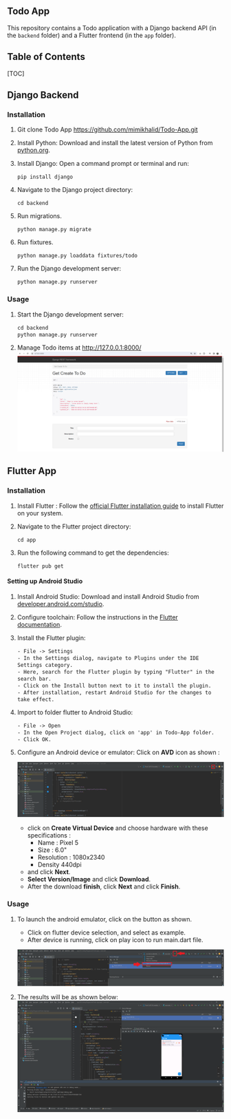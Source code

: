 ## Todo App

This repository contains a Todo application with a Django backend API (in the `backend` folder) and a Flutter frontend (in the `app` folder). 

##  Table of Contents

[TOC]



## Django Backend

### Installation

1. Git clone Todo App https://github.com/mimikhalid/Todo-App.git

2. Install Python: Download and install the latest version of Python from [python.org](https://www.python.org/downloads/).

3. Install Django: Open a command prompt or terminal and run:

   ```
   pip install django
   ```

4. Navigate to the Django project directory:

   ```
   cd backend
   ```

5. Run migrations.

   ```
   python manage.py migrate
   ```

6. Run fixtures.

   ```
   python manage.py loaddata fixtures/todo
   ```

7. Run the Django development server:

   ```
   python manage.py runserver
   ```

### Usage

1. Start the Django development server:

   ```
   cd backend
   python manage.py runserver
   ```

   

2. Manage Todo items at http://127.0.0.1:8000/
![](./src/img/Screenshot_4.png)
   
   

## Flutter App

### Installation

1. Install Flutter : Follow the [official Flutter installation guide](https://docs.flutter.dev/get-started/install/windows/mobile?tab=download#install-the-flutter-sdk) to install Flutter on your system.

2. Navigate to the Flutter project directory:

   ```
   cd app
   ```

3. Run the following command to get the dependencies:

   ```
   flutter pub get
   ```

#### Setting up Android Studio

1. Install Android Studio: Download and install Android Studio from [developer.android.com/studio](https://developer.android.com/studio). 

2. Configure toolchain: Follow the instructions in the [Flutter documentation](https://flutter.dev/docs/get-started/install/windows#android-setup). 

3. Install the Flutter plugin:

   ```
   - File -> Settings
   - In the Settings dialog, navigate to Plugins under the IDE Settings category.
   - Here, search for the Flutter plugin by typing "Flutter" in the search bar.
   - Click on the Install button next to it to install the plugin.
   - After installation, restart Android Studio for the changes to take effect.
   ```

   

4. Import to folder flutter to Android Studio:

   ```
   - File -> Open
   - In the Open Project dialog, click on 'app' in Todo-App folder.
   - Click OK.
   ```

   

5. Configure an Android device or emulator: Click on **AVD** icon as shown : 

   ![](./src/img/Screenshot_1.png)

   - click on **Create Virtual Device** and choose hardware with these specifications : 
     - Name : Pixel 5
     - Size : 6.0"
     - Resolution : 1080x2340
     - Density 440dpi
   - and click **Next**.
   - **Select Version/Image** and click **Download**.
   - After the download **finish**, click **Next** and click **Finish**.

### Usage

1. To launch the android emulator, click on the button as shown.

   - Click on flutter device selection, and select as example.
   - After device is running, click on play icon to run main.dart file.

   ![](./src/img/Screenshot_2.png)

2. The results will be as shown below:
   ![](./src/img/Screenshot_3.png)